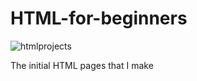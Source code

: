 # HTML-for-beginners

![htmlprojects](https://user-images.githubusercontent.com/73244900/107027369-0cc59300-67d2-11eb-8a23-aa92de6f3e9b.gif)


The initial HTML pages that I make
